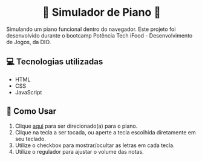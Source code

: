 <h1 align="center">🎹 Simulador de Piano 🎹</h1>
</div>
<p>Simulando um piano funcional dentro do navegador. Este projeto foi desenvolvido durante o bootcamp Potência Tech iFood - Desenvolvimento de Jogos, da DIO.</p>

## 💻 Tecnologias utilizadas

- HTML
- CSS
- JavaScript

## 🎵 Como Usar
1. Clique [aqui](https://karlosekaminski.github.io/dio-simulador-piano/) para ser direcionado(a) para o piano.
2. Clique na tecla a ser tocada, ou aperte a tecla escolhida diretamente em seu teclado.
3. Utilize o checkbox para mostrar/ocultar as letras em cada tecla.
4. Utilize o regulador para ajustar o volume das notas.
